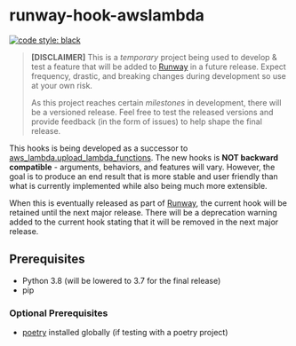 # runway-hook-awslambda

[![code style: black](https://img.shields.io/badge/code%20style-black-000000.svg?style=flat)](https://github.com/psf/black)

> **[DISCLAIMER]** This is a _temporary_ project being used to develop & test a feature that will be added to [Runway](runway) in a future release.
> Expect frequency, drastic, and breaking changes during development so use at your own risk.
>
> As this project reaches certain _milestones_ in development, there will be a versioned release.
> Feel free to test the released versions and provide feedback (in the form of issues) to help shape the final release.

This hooks is being developed as a successor to [aws_lambda.upload_lambda_functions](https://docs.onica.com/projects/runway/en/stable/cfngin/hooks.html#aws-lambda-upload-lambda-functions).
The new hooks is **NOT backward compatible** - arguments, behaviors, and features will vary.
However, the goal is to produce an end result that is more stable and user friendly than what is currently implemented while also being much more extensible.

When this is eventually released as part of [Runway](runway), the current hook will be retained until the next major release.
There will be a deprecation warning added to the current hook stating that it will be removed in the next major release.

## Prerequisites

- Python 3.8 (will be lowered to 3.7 for the final release)
- pip

### Optional Prerequisites

- [poetry](https://python-poetry.org/) installed globally (if testing with a poetry project)

[runway]: https://github.com/onicagroup/runway

